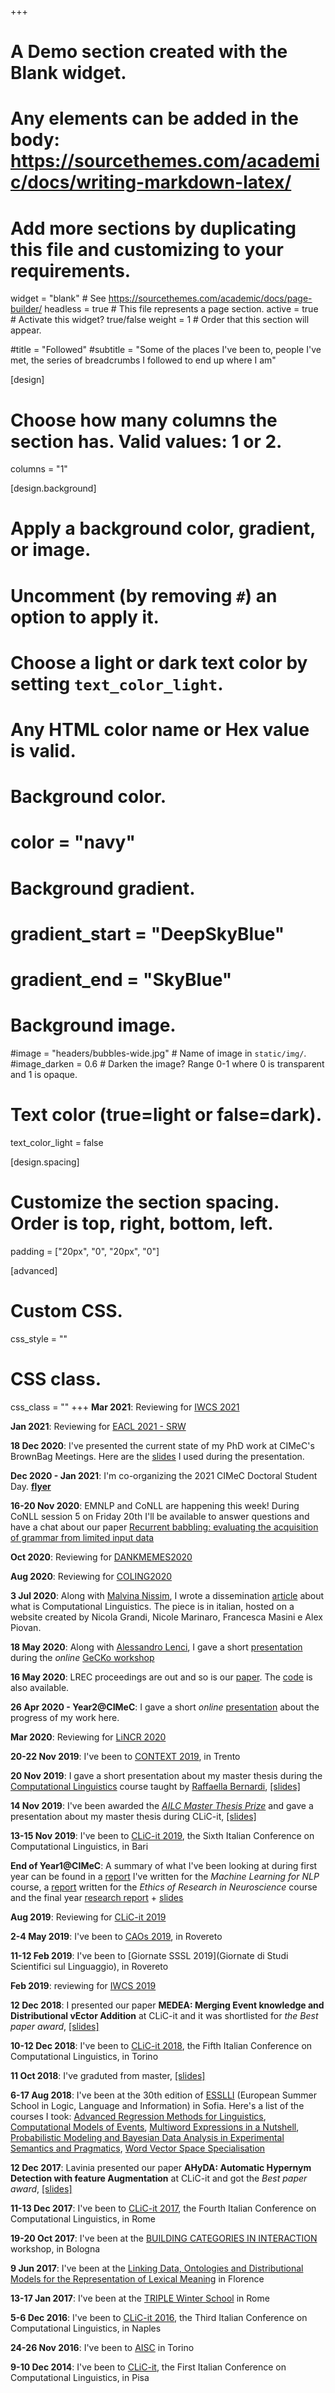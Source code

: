 +++
# A Demo section created with the Blank widget.
# Any elements can be added in the body: https://sourcethemes.com/academic/docs/writing-markdown-latex/
# Add more sections by duplicating this file and customizing to your requirements.

widget = "blank"  # See https://sourcethemes.com/academic/docs/page-builder/
headless = true  # This file represents a page section.
active = true  # Activate this widget? true/false
weight = 1  # Order that this section will appear.

#title = "Followed"
#subtitle = "Some of the places I've been to, people I've met, the series of breadcrumbs I followed to end up where I am"

[design]
  # Choose how many columns the section has. Valid values: 1 or 2.
  columns = "1"

[design.background]
  # Apply a background color, gradient, or image.
  #   Uncomment (by removing `#`) an option to apply it.
  #   Choose a light or dark text color by setting `text_color_light`.
  #   Any HTML color name or Hex value is valid.

  # Background color.
  # color = "navy"
  
  # Background gradient.
  # gradient_start = "DeepSkyBlue"
  # gradient_end = "SkyBlue"
  
  # Background image.
  #image = "headers/bubbles-wide.jpg"  # Name of image in `static/img/`.
  #image_darken = 0.6  # Darken the image? Range 0-1 where 0 is transparent and 1 is opaque.

  # Text color (true=light or false=dark).
  text_color_light = false

[design.spacing]
  # Customize the section spacing. Order is top, right, bottom, left.
  padding = ["20px", "0", "20px", "0"]

[advanced]
 # Custom CSS. 
 css_style = ""
 
 # CSS class.
 css_class = ""
+++
**Mar 2021**: Reviewing for [IWCS 2021](https://iwcs2021.github.io/)

**Jan 2021**: Reviewing for [EACL 2021 - SRW](https://sites.google.com/view/eaclsrw2021/home)

**18 Dec 2020**: I've presented the current state of my PhD work at CIMeC's BrownBag Meetings. Here are the [slides](../files/BB_presentation_recbabbling.pdf) I used during the presentation.

**Dec 2020 - Jan 2021**: I'm co-organizing the 2021 CIMeC Doctoral Student Day. [**flyer**](../files/schedule_dsday.pdf)

**16-20 Nov 2020**: EMNLP and CoNLL are happening this week! During CoNLL session 5 on Friday 20th I'll be available to answer questions and have a chat about our paper [Recurrent babbling: evaluating the acquisition of grammar from limited input data](https://www.aclweb.org/anthology/2020.conll-1.13.pdf) 

**Oct 2020**: Reviewing for [DANKMEMES2020](https://dankmemes2020.fileli.unipi.it/)

**Aug 2020**: Reviewing for [COLING2020](https://coling2020.org/)

**3 Jul 2020**: Along with [Malvina Nissim](https://malvinanissim.github.io/), I wrote a dissemination [article](https://www.linguisticamente.org/ma-un-computer-mi-capisce-cose-e-a-cosa-serve-la-linguistica-computazionale/) about what is Computational Linguistics. The piece is in italian, hosted on a website created by Nicola Grandi, Nicole Marinaro, Francesca Masini e Alex Piovan.

**18 May 2020**: Along with [Alessandro Lenci](https://people.unipi.it/alessandro_lenci/), I gave a short [presentation](../files/GeCKo_sdm.pdf) during the _online_ [GeCKo workshop](https://sites.google.com/view/gecko2020/home)

**16 May 2020**: LREC proceedings are out and so is our [paper](http://www.lrec-conf.org/proceedings/lrec2020/pdf/2020.lrec-1.700.pdf). The [code](https://github.com/ellepannitto/tfe) is also available.

**26 Apr 2020 - Year2@CIMeC**: I gave a short _online_ [presentation](../files/Year2thesisproposal.pdf) about the progress of my work here.

**Mar 2020**: Reviewing for [LiNCR 2020](https://lincr2020.github.io/)

**20-22 Nov 2019**: I've been to [CONTEXT 2019](http://context19.disi.unitn.it/), in Trento

**20 Nov 2019**: I gave a short presentation about my master thesis during the [Computational Linguistics](http://disi.unitn.it/~bernardi/Courses/CL/19-20.html) course taught by [Raffaella Bernardi](http://disi.unitn.it/~bernardi/), [[slides]](../files/slides_CL.pdf)

**14 Nov 2019**: I've been awarded the [_AILC Master Thesis Prize_](http://www.ai-lc.it/premi/best-master-thesis-emanuele-pianta/) and gave a presentation about my master thesis during CLiC-it, [[slides]](../files/slides_clic2019.pdf)

**13-15 Nov 2019**: I've been to [CLiC-it 2019](http://clic2019.di.uniba.it/),  the Sixth Italian Conference on Computational Linguistics, in Bari

**End of Year1@CIMeC**: A summary of what I've been looking at during first year can be found in a [report](../files/ML_for_NLP_report.pdf) I've written for the _Machine Learning for NLP_ course, a [report](../files/ethics.pdf) written for the _Ethics of Research in Neuroscience_ course and the final year [research report](../files/Year1Report.pdf) + [slides](../files/Year1Report_slides.pdf)

**Aug 2019**: Reviewing for [CLiC-it 2019](http://clic2019.di.uniba.it/)

**2-4 May 2019**: I've been to [CAOs 2019](https://event.unitn.it/2019/cimec-caos/), in Rovereto

**11-12 Feb 2019**: I've been to [Giornate SSSL 2019](Giornate di Studi Scientifici sul Linguaggio), in Rovereto

**Feb 2019**: reviewing for [IWCS 2019](https://sites.google.com/view/iwcs2019/home)

**12 Dec 2018**: I presented our paper **MEDEA: Merging Event knowledge and Distributional vEctor Addition** at CLiC-it and it was shortlisted for _the Best paper award_, [[slides]](../files/MEDEA_slides.pdf)

**10-12 Dec 2018**: I've been to [CLiC-it 2018](http://clic2018.di.unito.it/en/home-2/),  the Fifth Italian Conference on Computational Linguistics, in Torino

**11 Oct 2018**: I've graduted from master, [[slides]](../files/slides_master.pdf)

**6-17 Aug 2018**: I've been at the 30th edition of [ESSLLI](http://esslli2018.folli.info/) (European Summer School in Logic, Language and Information) in Sofia. Here's a list of the courses I took: 
[Advanced Regression Methods for Linguistics](http://esslli2018.folli.info/advanced-regression-methods-for-linguistics/),
[Computational Models of Events](http://esslli2018.folli.info/computational-models-of-events/),
[Multiword Expressions in a Nutshell](http://esslli2018.folli.info/multiword-expressions-in-a-nutshell/),
[Probabilistic Modeling and Bayesian Data Analysis in Experimental Semantics and Pragmatics](http://esslli2018.folli.info/probabilistic-modeling-and-bayesian-data-analysis/),
[Word Vector Space Specialisation](http://esslli2018.folli.info/word-vector-space-specialisation/)

**12 Dec 2017**: Lavinia presented our paper **AHyDA: Automatic Hypernym Detection with feature Augmentation** at CLiC-it and got the _Best paper award_, [[slides]](../files/AHyDA_slides.pdf)

**11-13 Dec 2017**: I've been to [CLiC-it 2017](http://sag.art.uniroma2.it/clic2017/en/home-2/),  the Fourth Italian Conference on Computational Linguistics, in Rome

**19-20 Oct 2017**: I've been at the [BUILDING CATEGORIES IN INTERACTION](https://categorization.weebly.com/#) workshop, in Bologna

**9 Jun 2017**: I've been at the [Linking Data, Ontologies and Distributional Models for the Representation of Lexical Meaning](https://www.dottoratofilletlin.unifi.it/upload/sub/iniziative-2017/workshop-locandina-blu.pdf) in Florence

**13-17 Jan 2017**: I've been at the [TRIPLE Winter School](https://triplelab.wordpress.com/programma/) in Rome

**5-6 Dec 2016**: I've been to [CLiC-it 2016](http://clic-it2016.dieti.unina.it/index.php/en/), the Third Italian Conference on Computational Linguistics, in Naples

**24-26 Nov 2016**: I've been to [AISC](http://www.aisc-net.org/home/2016/03/05/aisc-2016-torino/) in Torino

**9-10 Dec 2014**: I've been to [CLiC-it](http://clic2014.fileli.unipi.it/en/#), the First Italian Conference on Computational Linguistics, in Pisa
